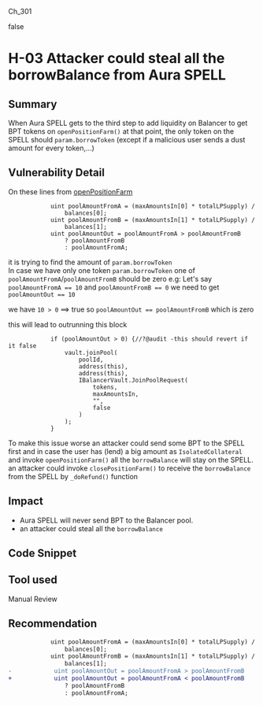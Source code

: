 Ch_301

false

# H-03 Attacker could steal all the borrowBalance from Aura SPELL

## Summary
When Aura SPELL gets to the third step to add liquidity on Balancer to get BPT tokens on `openPositionFarm()`
at that point, the only token on the SPELL should `param.borrowToken` (except if a malicious user sends a dust amount for every token,...)  

## Vulnerability Detail
On these lines from [openPositionFarm](https://github.com/sherlock-audit/2023-04-blueberry/blob/main/blueberry-core/contracts/spell/AuraSpell.sol#L99-L105)
```solidity
            uint poolAmountFromA = (maxAmountsIn[0] * totalLPSupply) /
                balances[0];
            uint poolAmountFromB = (maxAmountsIn[1] * totalLPSupply) /
                balances[1];
            uint poolAmountOut = poolAmountFromA > poolAmountFromB
                ? poolAmountFromB
                : poolAmountFromA;
```
it is trying to find the amount of `param.borrowToken`  
In case we have only one token `param.borrowToken`  one of `poolAmountFromA`/`poolAmountFromB` should be zero
e.g:
Let's say `poolAmountFromA == 10` and `poolAmountFromB == 0`
we need to get `poolAmountOut == 10`

we have `10 > 0` ==> true
so  `poolAmountOut == poolAmountFromB` which is zero

this will lead to outrunning this block
```solidity
            if (poolAmountOut > 0) {//?@audit -this should revert if it false
                vault.joinPool(
                    poolId,
                    address(this),
                    address(this),
                    IBalancerVault.JoinPoolRequest(
                        tokens,
                        maxAmountsIn,
                        "",
                        false
                    )
                );
            }
```
To make this issue worse an attacker could send some BPT to the SPELL first and in case the user has (lend) a big amount as `IsolatedCollateral`  and invoke `openPositionFarm()` all the `borrowBalance` will stay on the SPELL. an attacker could invoke `closePositionFarm()` to receive the `borrowBalance` from the SPELL by `_doRefund()` function 

## Impact
- Aura SPELL will never send BPT to the Balancer pool.
- an attacker could steal all the `borrowBalance`

## Code Snippet

## Tool used

Manual Review

## Recommendation
```diff
            uint poolAmountFromA = (maxAmountsIn[0] * totalLPSupply) /
                balances[0];
            uint poolAmountFromB = (maxAmountsIn[1] * totalLPSupply) /
                balances[1];
-            uint poolAmountOut = poolAmountFromA > poolAmountFromB
+            uint poolAmountOut = poolAmountFromA < poolAmountFromB
                ? poolAmountFromB
                : poolAmountFromA;
```